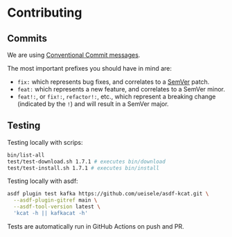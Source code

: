 # Contributing

## Commits

We are using [Conventional Commit messages](https://www.conventionalcommits.org/).

The most important prefixes you should have in mind are:

* `fix:` which represents bug fixes, and correlates to a [SemVer](https://semver.org/)
  patch.
* `feat:` which represents a new feature, and correlates to a SemVer minor.
* `feat!:`,  or `fix!:`, `refactor!:`, etc., which represent a breaking change
  (indicated by the `!`) and will result in a SemVer major.

## Testing

Testing locally with scrips:

```bash
bin/list-all
test/test-download.sh 1.7.1 # executes bin/download
test/test-install.sh 1.7.1 # executes bin/install
```

Testing locally with asdf:

```bash
asdf plugin test kafka https://github.com/ueisele/asdf-kcat.git \
  --asdf-plugin-gitref main \
  --asdf-tool-version latest \
  'kcat -h || kafkacat -h'
```

Tests are automatically run in GitHub Actions on push and PR.
